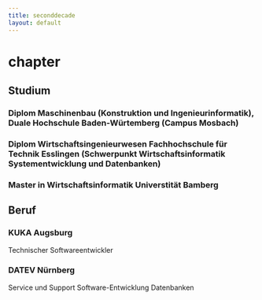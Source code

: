 ```yaml
---
title: seconddecade
layout: default
---
```


# chapter
## Studium
### Diplom Maschinenbau (Konstruktion und Ingenieurinformatik), Duale Hochschule Baden-Würtemberg (Campus Mosbach)
### Diplom Wirtschaftsingenieurwesen Fachhochschule für Technik Esslingen (Schwerpunkt Wirtschaftsinformatik Systementwicklung und Datenbanken)
### Master in Wirtschaftsinformatik Universtität Bamberg
## Beruf
### KUKA Augsburg
Technischer Softwareentwickler
### DATEV Nürnberg
Service und Support
Software-Entwicklung Datenbanken
